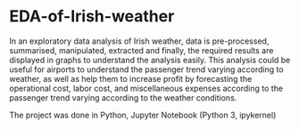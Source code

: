 # EDA-of-Irish-weather

In an exploratory data analysis of Irish weather, data is pre-processed, summarised, manipulated, extracted and finally, the required results are displayed in graphs to understand the analysis easily. 
This analysis could be useful for airports to understand the passenger trend varying according to weather, as well as help them to increase profit by forecasting the operational cost, labor cost, and miscellaneous expenses according to the passenger trend varying according to the weather conditions.

The project was done in Python, Jupyter Notebook (Python 3, ipykernel)
